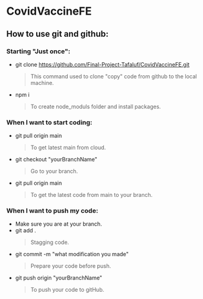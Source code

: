 # CovidVaccineFE

## How to use git and github:
### Starting "Just once":
- git clone  https://github.com/Final-Project-Tafaluf/CovidVaccineFE.git

  > This command used to clone "copy" code from github to the local machine.
- npm i
  > To create node_moduls folder and install packages.

### When I want to start coding:
- git pull origin main
  > To get latest main from cloud.
- git checkout "yourBranchName"
  > Go to your branch.
- git pull origin main
  > To get the latest code from main to your branch.

### When I want to push my code:
- Make sure you are at your branch.
- git add .
  > Stagging code.
- git commit -m "what modification you made"
  > Prepare your code before push.
- git push origin "yourBranchName"
  > To push your code to gitHub. 